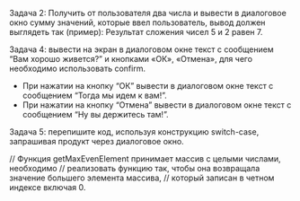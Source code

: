 Задача 2: Получить от пользователя два числа и вывести в диалоговое окно сумму значений, которые ввел пользователь, вывод должен выглядеть так (пример):
Результат сложения чисел 5 и 2 равен 7.

Задача 4: вывести на экран в диалоговом окне текст с сообщением “Вам хорошо живется?”
и кнопками «ОК», «Отмена», для чего необходимо использовать confirm.
- При нажатии на кнопку “ОК” вывести в диалоговом окне текст с сообщением “Тогда мы идем к вам!”.
- При нажатии на кнопку “Отмена” вывести в диалоговом окне текст с сообщением “Ну вы держитесь там!”.

Задача 5: перепишите код, используя конструкцию switch-case, запрашивая продукт через диалоговое окно.


// Функция getMaxEvenElement принимает массив с целыми числами, необходимо 
// реализовать функцию так, чтобы она возвращала значение большего элемента массива, 
// который записан в четном индексе включая 0.